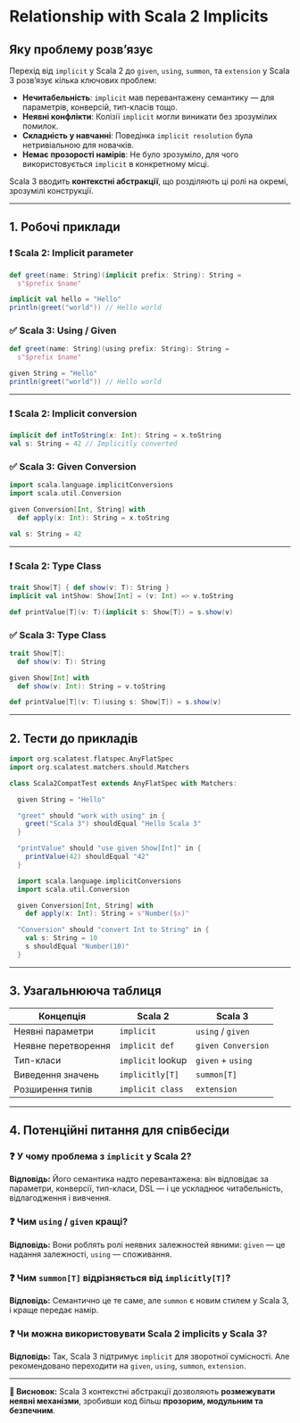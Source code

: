 # Relationship with Scala 2 Implicits

## Яку проблему розвʼязує

Перехід від `implicit` у Scala 2 до `given`, `using`, `summon`, та `extension` у Scala 3 розвʼязує кілька ключових проблем:

- **Нечитабельність**: `implicit` мав перевантажену семантику — для параметрів, конверсій, тип-класів тощо.
- **Неявні конфлікти**: Колізії `implicit` могли виникати без зрозумілих помилок.
- **Складність у навчанні**: Поведінка `implicit resolution` була нетривіальною для новачків.
- **Немає прозорості намірів**: Не було зрозуміло, для чого використовується `implicit` в конкретному місці.

Scala 3 вводить **контекстні абстракції**, що розділяють ці ролі на окремі, зрозумілі конструкції.

---

## 1. Робочі приклади

### ❗ Scala 2: Implicit parameter

~~~scala
def greet(name: String)(implicit prefix: String): String =
  s"$prefix $name"

implicit val hello = "Hello"
println(greet("world")) // Hello world
~~~

### ✅ Scala 3: Using / Given

~~~scala
def greet(name: String)(using prefix: String): String =
  s"$prefix $name"

given String = "Hello"
println(greet("world")) // Hello world
~~~

---

### ❗ Scala 2: Implicit conversion

~~~scala
implicit def intToString(x: Int): String = x.toString
val s: String = 42 // Implicitly converted
~~~

### ✅ Scala 3: Given Conversion

~~~scala
import scala.language.implicitConversions
import scala.util.Conversion

given Conversion[Int, String] with
  def apply(x: Int): String = x.toString

val s: String = 42
~~~

---

### ❗ Scala 2: Type Class

~~~scala
trait Show[T] { def show(v: T): String }
implicit val intShow: Show[Int] = (v: Int) => v.toString

def printValue[T](v: T)(implicit s: Show[T]) = s.show(v)
~~~

### ✅ Scala 3: Type Class

~~~scala
trait Show[T]:
  def show(v: T): String

given Show[Int] with
  def show(v: Int): String = v.toString

def printValue[T](v: T)(using s: Show[T]) = s.show(v)
~~~

---

## 2. Тести до прикладів

~~~scala
import org.scalatest.flatspec.AnyFlatSpec
import org.scalatest.matchers.should.Matchers

class Scala2CompatTest extends AnyFlatSpec with Matchers:

  given String = "Hello"

  "greet" should "work with using" in {
    greet("Scala 3") shouldEqual "Hello Scala 3"
  }

  "printValue" should "use given Show[Int]" in {
    printValue(42) shouldEqual "42"
  }

  import scala.language.implicitConversions
  import scala.util.Conversion

  given Conversion[Int, String] with
    def apply(x: Int): String = s"Number($x)"

  "Conversion" should "convert Int to String" in {
    val s: String = 10
    s shouldEqual "Number(10)"
  }
~~~

---

## 3. Узагальнююча таблиця

| Концепція                | Scala 2         | Scala 3           |
|--------------------------|------------------|--------------------|
| Неявні параметри         | `implicit`       | `using` / `given`  |
| Неявне перетворення      | `implicit def`   | `given Conversion` |
| Тип-класи                | `implicit` lookup| `given` + `using`  |
| Виведення значень        | `implicitly[T]`  | `summon[T]`        |
| Розширення типів         | `implicit class` | `extension`        |

---

## 4. Потенційні питання для співбесіди

### ❓ У чому проблема з `implicit` у Scala 2?
**Відповідь:** Його семантика надто перевантажена: він відповідає за параметри, конверсії, тип-класи, DSL — і це ускладнює читабельність, відлагодження і вивчення.

### ❓ Чим `using` / `given` кращі?
**Відповідь:** Вони роблять ролі неявних залежностей явними: `given` — це надання залежності, `using` — споживання.

### ❓ Чим `summon[T]` відрізняється від `implicitly[T]`?
**Відповідь:** Семантично це те саме, але `summon` є новим стилем у Scala 3, і краще передає намір.

### ❓ Чи можна використовувати Scala 2 implicits у Scala 3?
**Відповідь:** Так, Scala 3 підтримує `implicit` для зворотної сумісності. Але рекомендовано переходити на `given`, `using`, `summon`, `extension`.

---

**🎯 Висновок:** Scala 3 контекстні абстракції дозволяють **розмежувати неявні механізми**, зробивши код більш **прозорим, модульним та безпечним**.